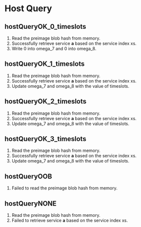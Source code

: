 # Host Query  

## hostQueryOK_0_timeslots  
1. Read the preimage blob hash from memory.  
2. Successfully retrieve service **a** based on the service index xs.  
3. Write 0 into omega_7 and 0 into omega_8.  

## hostQueryOK_1_timeslots  
1. Read the preimage blob hash from memory.  
2. Successfully retrieve service **a** based on the service index xs.  
3. Update omega_7 and omega_8 with the value of timeslots.  

## hostQueryOK_2_timeslots  
1. Read the preimage blob hash from memory.  
2. Successfully retrieve service **a** based on the service index xs.  
3. Update omega_7 and omega_8 with the value of timeslots.  

## hostQueryOK_3_timeslots  
1. Read the preimage blob hash from memory.  
2. Successfully retrieve service **a** based on the service index xs.  
3. Update omega_7 and omega_8 with the value of timeslots.  

## hostQueryOOB  
1. Failed to read the preimage blob hash from memory.  

## hostQueryNONE  
1. Read the preimage blob hash from memory.  
2. Failed to retrieve service **a** based on the service index xs.  
